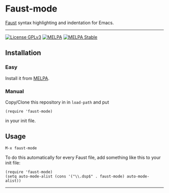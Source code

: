 # Faust-mode

[Faust](http://faust.grame.fr) syntax highlighting and indentation for Emacs.

---

[![License GPLv3](https://img.shields.io/badge/license-GPL_v3-green.svg)](http://www.gnu.org/licenses/gpl-3.0.html) [![MELPA](https://melpa.org/packages/faust-mode-badge.svg)](https://melpa.org/#/faust-mode) [![MELPA Stable](https://stable.melpa.org/packages/faust-mode-badge.svg)](https://stable.melpa.org/#/faust-mode)

## Installation

### Easy

Install it from [MELPA](https://melpa.org/#/getting-started).

### Manual

Copy/Clone this repository in in `load-path` and put 

`(require 'faust-mode)`

in your init file.

## Usage

```elisp
M-x faust-mode
```

To do this automatically for every Faust file, add something like this to your init file:

```elisp
(require 'faust-mode)
(setq auto-mode-alist (cons '("\\.dsp$" . faust-mode) auto-mode-alist))
```

---
